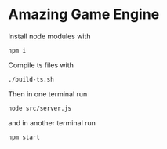 # Amazing Game Engine

Install node modules with

<code>npm i</code>

Compile ts files with

<code>./build-ts.sh</code>

Then in one terminal run

<code>node src/server.js</code>

and in another terminal run

<code>npm start</code>
